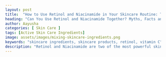 ```yaml
---
layout: post
title:  "How to Use Retinol and Niacinamide in Your Skincare Routine: The Right and Wrong Way to Apply Them"
heading: "Can You Use Retinol and Niacinamide Together? Myths, Facts and Products"
author: Aayusha
categories: [ Skin Care ]
tags: [Active Skin Care Ingredients]
image: assets/images/mixing-skincare-ingredients.png
keywords: "skincare ingredients, skincare products, retinol, vitamin C"
description: "Retinol and Niacinamide are two of the most powerful skincare ingredients. Is it ok to use niacinamide and retinol together? " 
---
```


